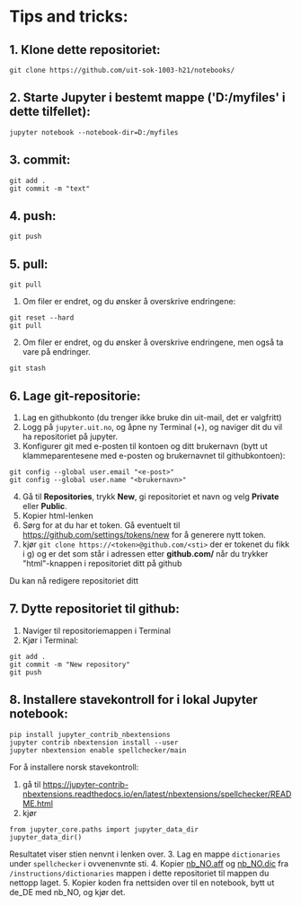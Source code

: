 # Tips and tricks:
## 1. Klone dette repositoriet: 
```
git clone https://github.com/uit-sok-1003-h21/notebooks/
```    
 
## 2. Starte Jupyter i bestemt mappe ('D:/myfiles' i dette tilfellet): 
```
jupyter notebook --notebook-dir=D:/myfiles
```        
 
## 3. commit: 
```
git add .
git commit -m "text"
```   
 
## 4. push: 
```  
git push
```
 
## 5. pull: 
```     
git pull
```
1. Om filer er endret, og du ønsker å overskrive endringene:
```
git reset --hard
git pull
```

2. Om filer er endret, og du ønsker å overskrive endringene, men også ta vare på endringer.
```
git stash
```  
 
## 6. Lage git-repositorie:

1. Lag en githubkonto (du trenger ikke bruke din uit-mail, det er valgfritt)
2. Logg på `jupyter.uit.no`, og åpne ny Terminal (+), og naviger dit du vil ha repositoriet på jupyter.
3. Konfigurer git med e-posten til kontoen og ditt brukernavn (bytt ut klammeparentesene med e-posten og brukernavnet til githubkontoen):
```
git config --global user.email "<e-post>"
git config --global user.name "<brukernavn>"
```
4. Gå til **Repositories**, trykk **New**, gi repositoriet et navn og velg **Private** eller **Public**. 
5. Kopier html-lenken
6. Sørg for at du har et token. Gå eventuelt til https://github.com/settings/tokens/new for å generere nytt token.
7. kjør `git clone https://<token>@github.com/<sti>` der <token> er tokenet du fikk i g) og <sti> er det som står i adressen etter **github.com/**  når du trykker "html"-knappen i repositoriet ditt på github

 Du kan nå redigere repositoriet ditt
 
 
## 7. Dytte repositoriet til github:
1. Naviger til repositoriemappen i Terminal
2. Kjør i Terminal:
```
git add .
git commit -m "New repository"
git push 
```
      
      
 
 
## 8. Installere stavekontroll for i lokal Jupyter notebook:
```
pip install jupyter_contrib_nbextensions
jupyter contrib nbextension install --user
jupyter nbextension enable spellchecker/main
```
 
For å installere norsk stavekontroll:
1. gå til https://jupyter-contrib-nbextensions.readthedocs.io/en/latest/nbextensions/spellchecker/README.html
2. kjør
 
```
from jupyter_core.paths import jupyter_data_dir
jupyter_data_dir()
```
 
Resultatet viser stien nenvnt i lenken over. 
3. Lag en mappe `dictionaries` under `spellchecker` i ovvenenvnte sti.
4. Kopier [nb_NO.aff](./dictionaries/nb_NO.aff) og [nb_NO.dic](./dictionaries/nb_NO.dic) fra `/instructions/dictionaries` mappen i dette repositoriet til mappen du nettopp laget.
5. Kopier koden fra nettsiden over til en notebook, bytt ut de_DE med nb_NO, og kjør det.
        
